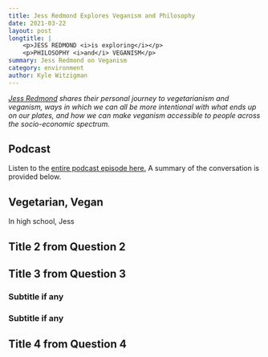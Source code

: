 ```yaml
---
title: Jess Redmond Explores Veganism and Philosophy
date: 2021-03-22
layout: post
longtitle: |
    <p>JESS REDMOND <i>is exploring</i></p>
    <p>PHILOSOPHY <i>and</i> VEGANISM</p>
summary: Jess Redmond on Veganism
category: environment
author: Kyle Witzigman
---
```


<i>[Jess Redmond](https://www.linkedin.com/in/jessica-redmond-5ab095191/) shares their personal journey to vegetarianism and veganism, ways in which we can all be more intentional with what ends up on our plates, and how we can make veganism accessible to people across the socio-economic spectrum.</i>

## Podcast
Listen to the [entire podcast episode here.](https://drive.google.com/file/d/1V1BwAP8pcWZQ5iTBNZuc-qgMJp0g2YJy/view?usp=sharing) A summary of the conversation is provided below.

## Vegetarian, Vegan
In high school, Jess




## Title 2 from Question 2




## Title 3 from Question 3
### Subtitle if any



### Subtitle if any


## Title 4 from Question 4 


